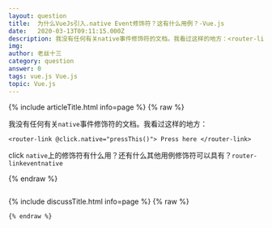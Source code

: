 ```yaml
---
layout: question
title:  为什么VueJs引入.native Event修饰符？这有什么用例？-Vue.js
date:   2020-03-13T09:11:15.000Z
description: 我没有任何有关native事件修饰符的文档。我看过这样的地方：<router-link \`click.native="pressThis()"> Pr...
img: 
author: 老丝十三
category: question
answer: 0
tags: vue.js Vue.js
topic: Vue.js
---
```

<div class="article-root">
  <div class="article">
    {% include articleTitle.html info=page %}
    {% raw %}
    <div class="article-content"><p><font style="vertical-align: inherit;"><font style="vertical-align: inherit;">我没有任何有关</font></font><code>native</code><font style="vertical-align: inherit;"><font style="vertical-align: inherit;">事件修饰符的</font><font style="vertical-align: inherit;">文档</font><font style="vertical-align: inherit;">。</font><font style="vertical-align: inherit;">我看过这样的地方：</font></font></p>

<pre><code>&lt;router-link @click.native="pressThis()"&gt; Press here &lt;/router-link&gt;
</code></pre>

<p><font style="vertical-align: inherit;"><font style="vertical-align: inherit;">click </font></font><code>native</code><font style="vertical-align: inherit;"><font style="vertical-align: inherit;">上</font><font style="vertical-align: inherit;">的</font><font style="vertical-align: inherit;">修饰符有</font><font style="vertical-align: inherit;">什么用</font><font style="vertical-align: inherit;">？</font><font style="vertical-align: inherit;">还有什么其他用例</font><font style="vertical-align: inherit;">修饰符可以具有？</font></font><code>router-link</code><font style="vertical-align: inherit;"></font><code>event</code><font style="vertical-align: inherit;"></font><code>native</code><font style="vertical-align: inherit;"></font></p></div>
    {% endraw %}
  </div>
  <p style="height: 0;width:0;overflow: hidden;"> 第1469篇《为什么VueJs引入.native Event修饰符？这有什么用例？-Vue.js》来自Winter(https://github.com/aiyld/aiyld.github.io)的站点</p>
  <div class="discuss-wrapper">
    {% include discussTitle.html info=page %}
    {% raw %}
    
    {% endraw %}
  </div>
<div>
